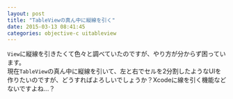 ```yaml
---
layout: post
title: "TableViewの真ん中に縦線を引く"
date: 2015-03-13 08:41:45
categories: objective-c uitableview
---
```

<p><code>View</code>に縦線を引きたくて色々と調べていたのですが、やり方が分からず困っています。<br>
現在<code>TableView</code>の真ん中に縦線を引いて、左と右でセルを2分割したようなUIを作りたいのですが、どうすればよろしいでしょうか？Xcodeに線を引く機能などないですよね...？</p>
